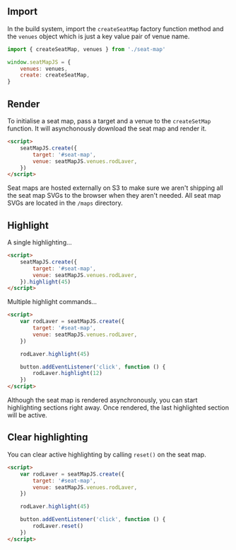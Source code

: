 ## Import

In the build system, import the `createSeatMap` factory function method and the `venues` object which is just a key value pair of venue name.

```js
import { createSeatMap, venues } from './seat-map'

window.seatMapJS = {
    venues: venues,
    create: createSeatMap,
}
```

## Render

To initialise a seat map, pass a target and a venue to the `createSetMap` function. It will asynchonously download the seat map and render it.

```html
<script>
    seatMapJS.create({
        target: '#seat-map',
        venue: seatMapJS.venues.rodLaver,
    })
</script>
```

Seat maps are hosted externally on S3 to make sure we aren't shipping all the seat map SVGs to the browser when they aren't needed. All seat map SVGs are located in the `/maps` directory.

## Highlight

A single highlighting...

```html
<script>
    seatMapJS.create({
        target: '#seat-map',
        venue: seatMapJS.venues.rodLaver,
    }).highlight(45)
</script>
```

Multiple highlight commands...
```html
<script>
    var rodLaver = seatMapJS.create({
        target: '#seat-map',
        venue: seatMapJS.venues.rodLaver,
    })

    rodLaver.highlight(45)

    button.addEventListener('click', function () {
        rodLaver.highlight(12)
    })
</script>
```

Although the seat map is rendered asynchronously, you can start highlighting sections right away. Once rendered, the last highlighted section will be active.

## Clear highlighting

You can clear active highlighting by calling `reset()` on the seat map.

```html
<script>
    var rodLaver = seatMapJS.create({
        target: '#seat-map',
        venue: seatMapJS.venues.rodLaver,
    })

    rodLaver.highlight(45)

    button.addEventListener('click', function () {
        rodLaver.reset()
    })
</script>
```
